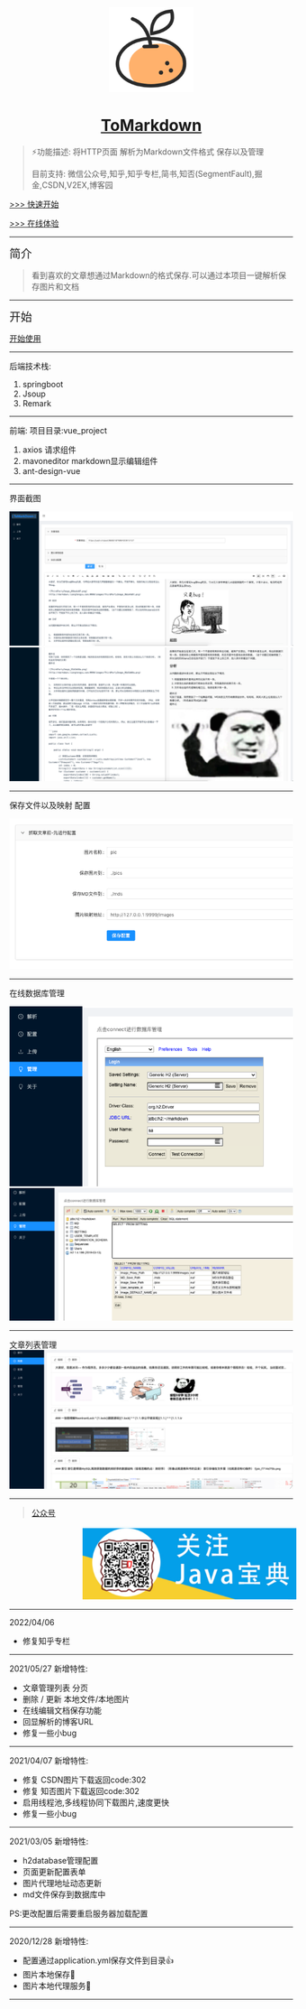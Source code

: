 


<div align="center" ><img src="./readme_images/favicon.ico" style="width:150px ;height:150px"   /></div>

<h1 align="center"><a href="http://liangtengyu.com" target="_blank">ToMarkdown</a></h1>



>⚡️功能描述: 将HTTP页面 解析为Markdown文件格式 保存以及管理
>
>目前支持: 微信公众号,知乎,知乎专栏,简书,知否(SegmentFault),掘金,CSDN,V2EX,博客园 



[>>> 快速开始](./readme_images/start.md)

[>>> 在线体验](http://markdown.liangtengyu.com:9999)


---


<div style="text-align: left; font-size: 20px">  简介</div>

>看到喜欢的文章想通过Markdown的格式保存.可以通过本项目一键解析保存图片和文档



---

<div style="text-align: left; font-size: 20px">开始</div>

[开始使用](./readme_images/start.md)

---
后端技术栈:
1. springboot 
2. Jsoup 
3. Remark 


---
前端:
项目目录:vue_project

1. axios  请求组件
2. mavoneditor   markdown显示编辑组件
3. ant-design-vue  


---




界面截图

![pic](./readme_images/Snipaste_2020-10-19_15-16-27.png)
![pic](./readme_images/Snipaste_2020-10-19_15-16-40.png)

---

保存文件以及映射 配置

![pic](./readme_images/img_1.png)

---
在线数据库管理

![pic](./readme_images/img_2.png)
![pic](./readme_images/img_3.png)

---
文章列表管理
![pic](./readme_images/img_4.png)


--- 


> [公众号](/vue_project/src/assets/1614755729311.jpg)   


<div >
<img src="/vue_project/src/assets/1614755729311.jpg" style=" margin-left: 130px  ;height :130px;"/>
</div>

---
2022/04/06 
- 修复知乎专栏

---
2021/05/27 新增特性:
- 文章管理列表 分页
- 删除 / 更新  本地文件/本地图片 
- 在线编辑文档保存功能
- 回显解析的博客URL 
- 修复一些小bug

---

2021/04/07 新增特性:
 - 修复 CSDN图片下载返回code:302
 - 修复 知否图片下载返回code:302
 - 启用线程池,多线程协同下载图片,速度更快
 - 修复一些小bug


---

2021/03/05 新增特性:
 - h2database管理配置
 - 页面更新配置表单
 - 图片代理地址动态更新
 - md文件保存到数据库中

PS:更改配置后需要重启服务器加载配置

---


2020/12/28 新增特性:
 - 配置通过application.yml保存文件到目录👍 
 - 图片本地保存🐶
 - 图片本地代理服务🐼

---